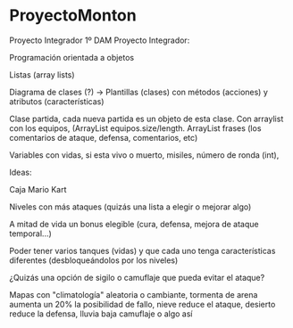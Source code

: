 # ProyectoMonton
 Proyecto Integrador 1º DAM
Proyecto Integrador:

Programación orientada a objetos

Listas (array lists)

Diagrama de clases (?) -> Plantillas (clases) con métodos (acciones) y atributos (características)

 Clase partida, cada nueva partida es un objeto de esta clase. Con arraylist con los equipos, (ArrayList <Equipo> equipos.size/length. ArrayList <String> frases (los comentarios de ataque, defensa, comentarios, etc)

Variables con vidas, si esta vivo o muerto, misiles, número de ronda (int),


Ideas:

Caja Mario Kart

Niveles con más ataques (quizás una lista a elegir o mejorar algo)

A mitad de vida un bonus elegible (cura, defensa, mejora de ataque temporal...)

Poder tener varios tanques (vidas) y que cada uno tenga características diferentes (desbloqueándolos por los niveles)

¿Quizás una opción de sigilo o camuflaje que pueda evitar el ataque?

Mapas con "climatología" aleatoria o cambiante, tormenta de arena aumenta un 20% la posibilidad de fallo, nieve reduce el ataque, desierto reduce la defensa, lluvia baja camuflaje o algo así
